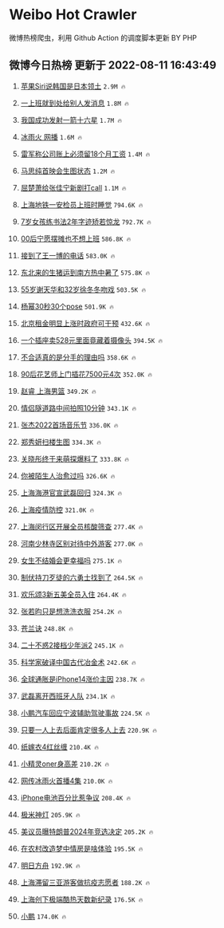 # Weibo Hot Crawler 



微博热榜爬虫，利用 Github Action 的调度脚本更新 BY PHP 


## 微博今日热榜 更新于 2022-08-11 16:43:49 
1. [苹果Siri说韩国是日本领土](https://s.weibo.com/weibo?q=%23%E8%8B%B9%E6%9E%9CSiri%E8%AF%B4%E9%9F%A9%E5%9B%BD%E6%98%AF%E6%97%A5%E6%9C%AC%E9%A2%86%E5%9C%9F%23&Refer=top) `2.9M 🔥` 

1. [一上班就到处给别人发消息](https://s.weibo.com/weibo?q=%23%E4%B8%80%E4%B8%8A%E7%8F%AD%E5%B0%B1%E5%88%B0%E5%A4%84%E7%BB%99%E5%88%AB%E4%BA%BA%E5%8F%91%E6%B6%88%E6%81%AF%23&Refer=top) `1.8M 🔥` 

1. [我国成功发射一箭十六星](https://s.weibo.com/weibo?q=%23%E6%88%91%E5%9B%BD%E6%88%90%E5%8A%9F%E5%8F%91%E5%B0%84%E4%B8%80%E7%AE%AD%E5%8D%81%E5%85%AD%E6%98%9F%23&Refer=top) `1.7M 🔥` 

1. [冰雨火 网播](https://s.weibo.com/weibo?q=%E5%86%B0%E9%9B%A8%E7%81%AB%20%E7%BD%91%E6%92%AD&Refer=top) `1.6M 🔥` 

1. [雷军称公司账上必须留18个月工资](https://s.weibo.com/weibo?q=%23%E9%9B%B7%E5%86%9B%E7%A7%B0%E5%85%AC%E5%8F%B8%E8%B4%A6%E4%B8%8A%E5%BF%85%E9%A1%BB%E7%95%9918%E4%B8%AA%E6%9C%88%E5%B7%A5%E8%B5%84%23&Refer=top) `1.4M 🔥` 

1. [马思纯首映会生图状态](https://s.weibo.com/weibo?q=%23%E9%A9%AC%E6%80%9D%E7%BA%AF%E9%A6%96%E6%98%A0%E4%BC%9A%E7%94%9F%E5%9B%BE%E7%8A%B6%E6%80%81%23&Refer=top) `1.2M 🔥` 

1. [屈楚萧给张佳宁新剧打call](https://s.weibo.com/weibo?q=%23%E5%B1%88%E6%A5%9A%E8%90%A7%E7%BB%99%E5%BC%A0%E4%BD%B3%E5%AE%81%E6%96%B0%E5%89%A7%E6%89%93call%23&Refer=top) `1.1M 🔥` 

1. [上海地铁一安检员上班时睡觉](https://s.weibo.com/weibo?q=%23%E4%B8%8A%E6%B5%B7%E5%9C%B0%E9%93%81%E4%B8%80%E5%AE%89%E6%A3%80%E5%91%98%E4%B8%8A%E7%8F%AD%E6%97%B6%E7%9D%A1%E8%A7%89%23&Refer=top) `794.6K 🔥` 

1. [7岁女孩练书法2年字迹矫若惊龙](https://s.weibo.com/weibo?q=%237%E5%B2%81%E5%A5%B3%E5%AD%A9%E7%BB%83%E4%B9%A6%E6%B3%952%E5%B9%B4%E5%AD%97%E8%BF%B9%E7%9F%AB%E8%8B%A5%E6%83%8A%E9%BE%99%23&Refer=top) `792.7K 🔥` 

1. [00后宁愿摆摊也不想上班](https://s.weibo.com/weibo?q=%2300%E5%90%8E%E5%AE%81%E6%84%BF%E6%91%86%E6%91%8A%E4%B9%9F%E4%B8%8D%E6%83%B3%E4%B8%8A%E7%8F%AD%23&Refer=top) `586.8K 🔥` 

1. [接到了王一博的电话](https://s.weibo.com/weibo?q=%23%E6%8E%A5%E5%88%B0%E4%BA%86%E7%8E%8B%E4%B8%80%E5%8D%9A%E7%9A%84%E7%94%B5%E8%AF%9D%23&Refer=top) `583.0K 🔥` 

1. [东北来的生猪运到南方热中暑了](https://s.weibo.com/weibo?q=%23%E4%B8%9C%E5%8C%97%E6%9D%A5%E7%9A%84%E7%94%9F%E7%8C%AA%E8%BF%90%E5%88%B0%E5%8D%97%E6%96%B9%E7%83%AD%E4%B8%AD%E6%9A%91%E4%BA%86%23&Refer=top) `575.8K 🔥` 

1. [55岁谢天华和32岁徐冬冬吻戏](https://s.weibo.com/weibo?q=%2355%E5%B2%81%E8%B0%A2%E5%A4%A9%E5%8D%8E%E5%92%8C32%E5%B2%81%E5%BE%90%E5%86%AC%E5%86%AC%E5%90%BB%E6%88%8F%23&Refer=top) `503.5K 🔥` 

1. [杨幂30秒30个pose](https://s.weibo.com/weibo?q=%23%E6%9D%A8%E5%B9%8230%E7%A7%9230%E4%B8%AApose%23&Refer=top) `501.9K 🔥` 

1. [北京租金明显上涨时政府可干预](https://s.weibo.com/weibo?q=%23%E5%8C%97%E4%BA%AC%E7%A7%9F%E9%87%91%E6%98%8E%E6%98%BE%E4%B8%8A%E6%B6%A8%E6%97%B6%E6%94%BF%E5%BA%9C%E5%8F%AF%E5%B9%B2%E9%A2%84%23&Refer=top) `432.6K 🔥` 

1. [一个插座卖528元里面竟藏着摄像头](https://s.weibo.com/weibo?q=%23%E4%B8%80%E4%B8%AA%E6%8F%92%E5%BA%A7%E5%8D%96528%E5%85%83%E9%87%8C%E9%9D%A2%E7%AB%9F%E8%97%8F%E7%9D%80%E6%91%84%E5%83%8F%E5%A4%B4%23&Refer=top) `394.5K 🔥` 

1. [不合适真的是分手的理由吗](https://s.weibo.com/weibo?q=%E4%B8%8D%E5%90%88%E9%80%82%E7%9C%9F%E7%9A%84%E6%98%AF%E5%88%86%E6%89%8B%E7%9A%84%E7%90%86%E7%94%B1%E5%90%97&Refer=top) `358.6K 🔥` 

1. [90后花艺师上门插花7500元4次](https://s.weibo.com/weibo?q=%2390%E5%90%8E%E8%8A%B1%E8%89%BA%E5%B8%88%E4%B8%8A%E9%97%A8%E6%8F%92%E8%8A%B17500%E5%85%834%E6%AC%A1%23&Refer=top) `352.0K 🔥` 

1. [赵睿 上海男篮](https://s.weibo.com/weibo?q=%E8%B5%B5%E7%9D%BF%20%E4%B8%8A%E6%B5%B7%E7%94%B7%E7%AF%AE&Refer=top) `349.2K 🔥` 

1. [情侣隧道路中间拍照10分钟](https://s.weibo.com/weibo?q=%23%E6%83%85%E4%BE%A3%E9%9A%A7%E9%81%93%E8%B7%AF%E4%B8%AD%E9%97%B4%E6%8B%8D%E7%85%A710%E5%88%86%E9%92%9F%23&Refer=top) `343.1K 🔥` 

1. [张杰2022首场音乐节](https://s.weibo.com/weibo?q=%23%E5%BC%A0%E6%9D%B02022%E9%A6%96%E5%9C%BA%E9%9F%B3%E4%B9%90%E8%8A%82%23&Refer=top) `336.0K 🔥` 

1. [郑秀妍扫楼生图](https://s.weibo.com/weibo?q=%23%E9%83%91%E7%A7%80%E5%A6%8D%E6%89%AB%E6%A5%BC%E7%94%9F%E5%9B%BE%23&Refer=top) `334.3K 🔥` 

1. [关晓彤终于来萌探爆料了](https://s.weibo.com/weibo?q=%23%E5%85%B3%E6%99%93%E5%BD%A4%E7%BB%88%E4%BA%8E%E6%9D%A5%E8%90%8C%E6%8E%A2%E7%88%86%E6%96%99%E4%BA%86%23&Refer=top) `333.8K 🔥` 

1. [你被陌生人治愈过吗](https://s.weibo.com/weibo?q=%23%E4%BD%A0%E8%A2%AB%E9%99%8C%E7%94%9F%E4%BA%BA%E6%B2%BB%E6%84%88%E8%BF%87%E5%90%97%23&Refer=top) `326.6K 🔥` 

1. [上海海港官宣武磊回归](https://s.weibo.com/weibo?q=%23%E4%B8%8A%E6%B5%B7%E6%B5%B7%E6%B8%AF%E5%AE%98%E5%AE%A3%E6%AD%A6%E7%A3%8A%E5%9B%9E%E5%BD%92%23&Refer=top) `324.3K 🔥` 

1. [上海疫情防控](https://s.weibo.com/weibo?q=%23%E4%B8%8A%E6%B5%B7%E7%96%AB%E6%83%85%E9%98%B2%E6%8E%A7%23&Refer=top) `321.0K 🔥` 

1. [上海闵行区开展全员核酸筛查](https://s.weibo.com/weibo?q=%23%E4%B8%8A%E6%B5%B7%E9%97%B5%E8%A1%8C%E5%8C%BA%E5%BC%80%E5%B1%95%E5%85%A8%E5%91%98%E6%A0%B8%E9%85%B8%E7%AD%9B%E6%9F%A5%23&Refer=top) `277.4K 🔥` 

1. [河南少林寺区别对待中外游客](https://s.weibo.com/weibo?q=%23%E6%B2%B3%E5%8D%97%E5%B0%91%E6%9E%97%E5%AF%BA%E5%8C%BA%E5%88%AB%E5%AF%B9%E5%BE%85%E4%B8%AD%E5%A4%96%E6%B8%B8%E5%AE%A2%23&Refer=top) `277.0K 🔥` 

1. [女生不结婚会更幸福吗](https://s.weibo.com/weibo?q=%23%E5%A5%B3%E7%94%9F%E4%B8%8D%E7%BB%93%E5%A9%9A%E4%BC%9A%E6%9B%B4%E5%B9%B8%E7%A6%8F%E5%90%97%23&Refer=top) `275.1K 🔥` 

1. [制伏持刀歹徒的六勇士找到了](https://s.weibo.com/weibo?q=%23%E5%88%B6%E4%BC%8F%E6%8C%81%E5%88%80%E6%AD%B9%E5%BE%92%E7%9A%84%E5%85%AD%E5%8B%87%E5%A3%AB%E6%89%BE%E5%88%B0%E4%BA%86%23&Refer=top) `264.5K 🔥` 

1. [欢乐颂3新五美全员入住](https://s.weibo.com/weibo?q=%23%E6%AC%A2%E4%B9%90%E9%A2%823%E6%96%B0%E4%BA%94%E7%BE%8E%E5%85%A8%E5%91%98%E5%85%A5%E4%BD%8F%23&Refer=top) `264.4K 🔥` 

1. [张若昀只是想洗洗衣服](https://s.weibo.com/weibo?q=%23%E5%BC%A0%E8%8B%A5%E6%98%80%E5%8F%AA%E6%98%AF%E6%83%B3%E6%B4%97%E6%B4%97%E8%A1%A3%E6%9C%8D%23&Refer=top) `254.2K 🔥` 

1. [苍兰诀](https://s.weibo.com/weibo?q=%23%E8%8B%8D%E5%85%B0%E8%AF%80%23&Refer=top) `248.8K 🔥` 

1. [二十不惑2接档少年派2](https://s.weibo.com/weibo?q=%23%E4%BA%8C%E5%8D%81%E4%B8%8D%E6%83%912%E6%8E%A5%E6%A1%A3%E5%B0%91%E5%B9%B4%E6%B4%BE2%23&Refer=top) `245.1K 🔥` 

1. [科学家破译中国古代冶金术](https://s.weibo.com/weibo?q=%23%E7%A7%91%E5%AD%A6%E5%AE%B6%E7%A0%B4%E8%AF%91%E4%B8%AD%E5%9B%BD%E5%8F%A4%E4%BB%A3%E5%86%B6%E9%87%91%E6%9C%AF%23&Refer=top) `242.6K 🔥` 

1. [全球通胀是iPhone14涨价主因](https://s.weibo.com/weibo?q=%23%E5%85%A8%E7%90%83%E9%80%9A%E8%83%80%E6%98%AFiPhone14%E6%B6%A8%E4%BB%B7%E4%B8%BB%E5%9B%A0%23&Refer=top) `238.7K 🔥` 

1. [武磊离开西班牙人队](https://s.weibo.com/weibo?q=%23%E6%AD%A6%E7%A3%8A%E7%A6%BB%E5%BC%80%E8%A5%BF%E7%8F%AD%E7%89%99%E4%BA%BA%E9%98%9F%23&Refer=top) `234.1K 🔥` 

1. [小鹏汽车回应宁波辅助驾驶事故](https://s.weibo.com/weibo?q=%23%E5%B0%8F%E9%B9%8F%E6%B1%BD%E8%BD%A6%E5%9B%9E%E5%BA%94%E5%AE%81%E6%B3%A2%E8%BE%85%E5%8A%A9%E9%A9%BE%E9%A9%B6%E4%BA%8B%E6%95%85%23&Refer=top) `224.5K 🔥` 

1. [只要一人上去后面肯定很多人上去](https://s.weibo.com/weibo?q=%23%E5%8F%AA%E8%A6%81%E4%B8%80%E4%BA%BA%E4%B8%8A%E5%8E%BB%E5%90%8E%E9%9D%A2%E8%82%AF%E5%AE%9A%E5%BE%88%E5%A4%9A%E4%BA%BA%E4%B8%8A%E5%8E%BB%23&Refer=top) `220.9K 🔥` 

1. [纸嫁衣4红丝缠](https://s.weibo.com/weibo?q=%23%E7%BA%B8%E5%AB%81%E8%A1%A34%E7%BA%A2%E4%B8%9D%E7%BC%A0%23&Refer=top) `210.4K 🔥` 

1. [小精灵oner身高差](https://s.weibo.com/weibo?q=%23%E5%B0%8F%E7%B2%BE%E7%81%B5oner%E8%BA%AB%E9%AB%98%E5%B7%AE%23&Refer=top) `210.2K 🔥` 

1. [网传冰雨火首播4集](https://s.weibo.com/weibo?q=%23%E7%BD%91%E4%BC%A0%E5%86%B0%E9%9B%A8%E7%81%AB%E9%A6%96%E6%92%AD4%E9%9B%86%23&Refer=top) `210.0K 🔥` 

1. [iPhone电池百分比惹争议](https://s.weibo.com/weibo?q=%23iPhone%E7%94%B5%E6%B1%A0%E7%99%BE%E5%88%86%E6%AF%94%E6%83%B9%E4%BA%89%E8%AE%AE%23&Refer=top) `208.4K 🔥` 

1. [极米神灯](https://s.weibo.com/weibo?q=%E6%9E%81%E7%B1%B3%E7%A5%9E%E7%81%AF&Refer=top) `205.9K 🔥` 

1. [美议员曝特朗普2024年竞选决定](https://s.weibo.com/weibo?q=%23%E7%BE%8E%E8%AE%AE%E5%91%98%E6%9B%9D%E7%89%B9%E6%9C%97%E6%99%AE2024%E5%B9%B4%E7%AB%9E%E9%80%89%E5%86%B3%E5%AE%9A%23&Refer=top) `205.2K 🔥` 

1. [在农村改造梦中情房是啥体验](https://s.weibo.com/weibo?q=%23%E5%9C%A8%E5%86%9C%E6%9D%91%E6%94%B9%E9%80%A0%E6%A2%A6%E4%B8%AD%E6%83%85%E6%88%BF%E6%98%AF%E5%95%A5%E4%BD%93%E9%AA%8C%23&Refer=top) `195.5K 🔥` 

1. [明日方舟](https://s.weibo.com/weibo?q=%23%E6%98%8E%E6%97%A5%E6%96%B9%E8%88%9F%23&Refer=top) `192.9K 🔥` 

1. [上海滞留三亚游客做抗疫志愿者](https://s.weibo.com/weibo?q=%23%E4%B8%8A%E6%B5%B7%E6%BB%9E%E7%95%99%E4%B8%89%E4%BA%9A%E6%B8%B8%E5%AE%A2%E5%81%9A%E6%8A%97%E7%96%AB%E5%BF%97%E6%84%BF%E8%80%85%23&Refer=top) `188.2K 🔥` 

1. [上海创下极端酷热天数新纪录](https://s.weibo.com/weibo?q=%23%E4%B8%8A%E6%B5%B7%E5%88%9B%E4%B8%8B%E6%9E%81%E7%AB%AF%E9%85%B7%E7%83%AD%E5%A4%A9%E6%95%B0%E6%96%B0%E7%BA%AA%E5%BD%95%23&Refer=top) `176.5K 🔥` 

1. [小鹏](https://s.weibo.com/weibo?q=%E5%B0%8F%E9%B9%8F&Refer=top) `174.0K 🔥` 

